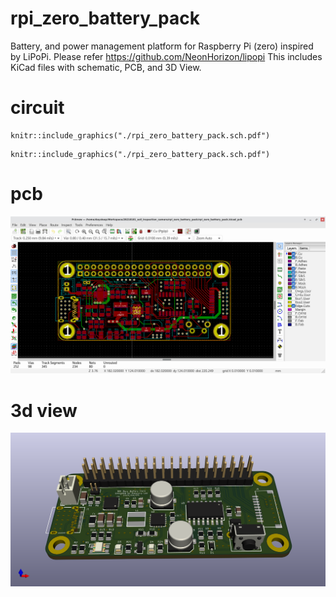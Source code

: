 # rpi_zero_battery_pack
Battery, and power management platform for Raspberry Pi (zero) inspired by LiPoPi.
Please refer https://github.com/NeonHorizon/lipopi
This includes KiCad files with schematic, PCB, and 3D View.

# circuit
```{r image-ref-for-in-text, echo = FALSE, message=FALSE, fig.align='center', fig.cap='Schematic', out.width='0.75\\linewidth', fig.pos='H'}
knitr::include_graphics("./rpi_zero_battery_pack.sch.pdf")
```
```{r, out.width="0.3\\linewidth", include=TRUE, fig.align="center", fig.cap=c("your caption"), echo=FALSE}
knitr::include_graphics("./rpi_zero_battery_pack.sch.pdf")
```

# pcb
![PCB image](./rpi_zero_battery_pack.kicad_pcb.png)

# 3d view
![3D image](./rpi_zero_battery_pack.3d_view.png)
